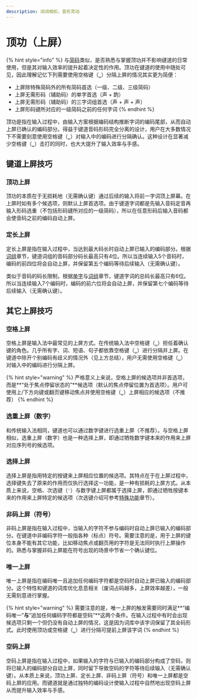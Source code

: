 ```yaml
---
description: 词词相扣，音形灵动
---
```


# 顶功（上屏）

{% hint style="info" %}
与[简码](shorthand.md)类似，是否熟悉与掌握顶功并不影响键道的日常使用，但是其对输入效率的提升起着决定性的作用。顶功在键道的使用中随处可见，因此理解记忆下列需要使用空格键（`␣`）分隔上屏的情况其实更为简便：

* 上屏除特殊简码外的所有简码首选（一级、二级、三级简码）
* 上屏无需形码（辅助码）的单字首选（声 + 韵）
* 上屏无需形码（辅助码）的三字词组首选（声 + 声 + 声）
* 上屏形码键所对应的一级简码之前的任何字词
{% endhint %}

顶功是指在输入过程中，由输入方案根据编码结构推断字词的编码尾部，从而自动上屏已确认的编码部分。得益于键道音码形码完全分离的设计，用户在大多数情况下不需要刻意使用空格键（`␣`）对输入中的编码进行分隔确认。这种设计在显著减少空格键（`␣`）击打的同时，也大大提升了输入效率与手感。

## 键道上屏技巧

### 顶功上屏

顶功的本质在于无损耗地（无需确认键）通过后续的输入将前一字词顶上屏幕。在上屏时如有多个候选项，则默认上屏首选项。由于键道字词都是先输入音码定音再输入形码选重（不包括形码键所对应的一级简码），所以在任意形码后输入音码都会使音码之前的编码自动上屏。

### 定长上屏

定长上屏是指在输入过程中，当达到最大码长时自动上屏已输入的编码部分。根据[词组](../start-xkjd/phrases.md)章节，键道词组的音码部分码长最高只有4位。所以当连续输入5个音码时，编码的前四位将会自动上屏，并保留第五个编码等待后续输入（无需确认键）。

类似于音码的码长限制，根据[单字](../start-xkjd/characters.md)与[词组](../start-xkjd/phrases.md)章节，键道字词的总码长最高只有6位。所以当连续输入7个编码时，编码的前六位将会自动上屏，并保留第七个编码等待后续输入（无需确认键）。

## 其它上屏技巧

### 空格上屏

空格上屏是输入法中最常见的上屏方式。在传统输入法中空格键（`␣`）担任着确认键的角色。几乎所有字、词、短语、句子都依靠空格键（`␣`）进行分隔并上屏。在键道中除开个别编码有歧义的情况外（见上方总结），用户无需使用空格键（`␣`）对输入中的编码进行分隔上屏。

{% hint style="warning" %}
严格意义上来说，空格上屏的候选项并非首选项，而是**“处于焦点停留状态的”**候选项（默认的焦点停留位置为首选项）。用户可使用上/下方向键或翻页键移动焦点并使用空格键（`␣`）上屏相应的候选项（不推荐）
{% endhint %}

### 选重上屏（数字）

和传统输入法相同，键道也可以通过数字键进行选重上屏（不推荐）。与空格上屏相似，选重上屏（数字）也是一种选择上屏，即通过牺牲数字键本来的作用来上屏对应序列号的候选项。

### 选择上屏

选择上屏是指用特定的按键来上屏相应位置的候选项。其特点在于在上屏过程中，选择键失去了原来的作用而仅执行选择这一功能，是一种有损耗的上屏方式。从本质上来说，空格、次选键（`'`）与数字键上屏都属于选择上屏，即通过牺牲按键本来的作用来上屏特定的候选项（次选键介绍可参考[特殊功能](../master-xkjd/extra-functions.md)章节）。

### 非码上屏（符号）

非码上屏是指在输入过程中，当输入的字符不参与编码时自动上屏已输入的编码部分。在键道中非编码字符一般指各种（标点）符号。需要注意的是，用于上屏的键位本身不能有其它功能，比如移动焦点或翻页用的字符是无法同时执行上屏操作的。熟悉与掌握非码上屏能在符号出现的场景中节省一个确认键位。

### 唯一上屏

唯一上屏是指在编码唯一且追加任何编码字符都是空码时自动上屏已输入的编码部分。这个特性和键道的词库优化息息相关（废词占码越多，上屏效率越差），一般无需刻意进行掌握。

{% hint style="warning" %}
需要注意的是，唯一上屏的触发需要同时满足**“编码唯一”**与**“追加任何编码字符都是空码”**这两个条件。在输入过程中有时会出现候选项只剩一个但仍没有自动上屏的情况，这是因为词库中该字词保留了其全码形式。此时使用顶功或空格键（`␣`）进行分隔可提前上屏该字词
{% endhint %}

### 空码上屏

空码上屏是指在输入过程中，如果输入的字符与已输入的编码部分构成了空码，则将已输入的编码部分自动上屏，同时留下导致空码的字符等待后续输入（无需确认键）。从本质上来说，顶功上屏、定长上屏、非码上屏（符号）和唯一上屏都是空码上屏的应用。而键道就是通过独特的编码设计使输入过程中自然地出现空码上屏从而提升输入效率与手感。

